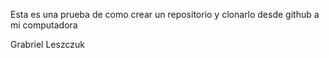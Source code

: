Esta es una prueba de como crear un repositorio y clonarlo desde github a mi computadora

Grabriel Leszczuk

